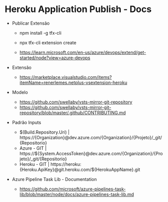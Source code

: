 # Heroku Application Publish - Docs

* Publicar Extensão

    - npm install -g tfx-cli
    - npx tfx-cli extension create

    - https://learn.microsoft.com/en-us/azure/devops/extend/get-started/node?view=azure-devops

* Extensão

    - https://marketplace.visualstudio.com/items?itemName=renerlemes.netplus-vsextension-heroku

* Modelo

    - https://github.com/swellaby/vsts-mirror-git-repository
    - https://github.com/swellaby/vsts-mirror-git-repository/blob/master/.github/CONTRIBUTING.md

* Padrão Inputs

    - $(Build.Repository.Uri) | https://{Organization}@dev.azure.com/{Organization}/{Projeto}/_git/{Repositorio}
    - Azure - GIT | https://${System.AccessToken}@dev.azure.com/{Organization}/{Projeto}/_git/{Repositorio}
    - Heroku - GIT | https://heroku:{Heroku.ApiKey}@git.heroku.com/${HerokuAppName}.git
  
* Azure Pipeline Task Lib - Documentation

    - https://github.com/microsoft/azure-pipelines-task-lib/blob/master/node/docs/azure-pipelines-task-lib.md
